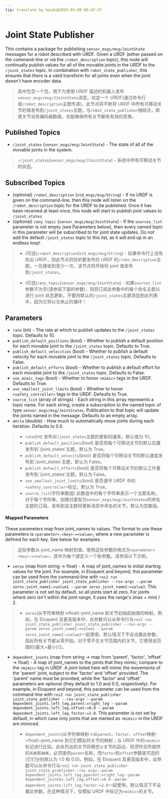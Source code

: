 ```yaml
---
tip: translate by baidu@2024-03-09 00:47:37
---
```


# Joint State Publisher

This contains a package for publishing `sensor_msgs/msg/JointState` messages for a robot described with URDF. Given a URDF (either passed on the command-line or via the `/robot_description` topic), this node will continually publish values for all of the movable joints in the URDF to the `/joint_states` topic. In combination with `robot_state_publisher`, this ensures that there is a valid transform for all joints even when the joint doesn't have encoder data.

> 其中包含一个包，用于为使用 URDF 描述的机器人发布`sensor_msgs/msg/JJointState`消息。给定一个 URDF(通过命令行或`/robot_description`主题传递)，此节点将不断将 URDF 中所有可移动关节的值发布到`/joint_states`主题。与`robot_state_publisher`相结合，即使关节没有编码器数据，也能确保所有关节都有有效的变换。

## Published Topics

- `/joint_states` (`sensor_msgs/msg/JointState`) - The state of all of the movable joints in the system.

> -`/joint_states`(`sensor_msgs/msg/JJointState`) - 系统中所有可移动关节的状态。

## Subscribed Topics

- (optional) `/robot_description` (`std_msgs/msg/String`) - If no URDF is given on the command-line, then this node will listen on the `/robot_description` topic for the URDF to be published. Once it has been received at least once, this node will start to publish joint values to `/joint_states`.
- (optional) `/any_topic` (`sensor_msgs/msg/JointState`) - If the `sources_list` parameter is not empty (see Parameters below), then every named topic in this parameter will be subscribed to for joint state updates. Do _not_ add the default `/joint_states` topic to this list, as it will end up in an endless loop!

> - (可选)`/robot_description`(`std_msgs/msg/String`) - 如果命令行上没有给出 URDF，则此节点将侦听要发布的 URDF 的`/robo_description`主题。一旦接收到至少一次，该节点将开始将 joint 值发布到`/joint_states`。

> - (可选)`/any_topic`(`sensor_msgs/msg/JointState`) - 如果`sources_list`参数不为空(请参阅下面的参数)，则将订阅此参数中的每个命名主题以进行 joint 状态更新。不要将默认的`/joint_states`主题添加到此列表中，因为它将以无休止的循环！

## Parameters

- `rate` (int) - The rate at which to publish updates to the `/joint_states` topic. Defaults to 10.
- `publish_default_positions` (bool) - Whether to publish a default position for each movable joint to the `/joint_states` topic. Defaults to True.
- `publish_default_velocities` (bool) - Whether to publish a default velocity for each movable joint to the `/joint_states` topic. Defaults to False.
- `publish_default_efforts` (bool) - Whether to publish a default effort for each movable joint to the `/joint_states` topic. Defaults to False.
- `use_mimic_tags` (bool) - Whether to honor `<mimic>` tags in the URDF. Defaults to True.
- `use_smallest_joint_limits` (bool) - Whether to honor `<safety_controller>` tags in the URDF. Defaults to True.
- `source_list` (array of strings) - Each string in this array represents a topic name. For each string, create a subscription to the named topic of type `sensor_msgs/msg/JointStates`. Publication to that topic will update the joints named in the message. Defaults to an empty array.
- `delta` (double) - How much to automatically move joints during each iteration. Defaults to 0.0.

> - `rate`(int)
>   发布对`/joint_states`主题的更新的速率，默认值为 10。
> - `publish_default_positions`(bool)
>   是否将每个可移动关节的默认位置发布到`/joint_states'主题，默认为 True。
> - `publish_default_velocity`(bool)
>   是否将每个可移动关节的默认速度发布到`/joint_states'主题，默认为 False。
> - `publish_default_efforts`(bool)
>   是否将每个可移动关节的默认工作量发布到`/joint_states'主题，默认为 False。
> - `use_smallest_joint_limits`(bool)
>   是否遵守 URDF 中的`<safety_controller>`标记，默认为 True。
> - `source_list`(字符串数组)
>   此数组中的每个字符串表示一个主题名称。对于每个字符串，创建对类型为`sensor_msgs/msg/JointStates`的命名主题的订阅。发布到该主题将更新消息中命名的关节，默认为空数组。

#### Mapped Parameters

These parameters map from joint_names to values. The format to use these parameters is `<parameter>.<key>:=<value>`, where a new parameter is defined for each key. See below for examples.

> 这些参数从 joint_name 映射到值。使用这些参数的格式为`<parameter><key>:=<value>`，其中为每个键定义一个新参数。请参阅以下示例。

- `zeros` (map from string -> float) - A map of joint_names to initial starting values for the joint. For example, in Eloquent and beyond, this parameter can be used from the command-line with `ros2 run joint_state_publisher joint_state_publisher --ros-args --param zeros.joint_name1:=value1 --param zeros.joint_name2:=value2`. This parameter is not set by default, so all joints start at zero. For joints where zero isn't within the joint range, it uses the range's (max + min) / 2.

> - `zeros`(从字符串映射->float)-joint_name 到关节初始起始值的映射。例如，在 Eloquent 及更高版本中，此参数可以从命令行与`ros2 run joint_state_publisher joint_state_publisher --ros-args --param zeros.joint_name1:=value1 --param zeros.joint_name2:=value2`一起使用。默认情况下不会设置此参数，因此所有关节都从零开始。对于零不在关节范围内的关节，它使用该范围的(最大+最小)/2。

- `dependent_joints` (map from string -> map from 'parent', 'factor', 'offset' -> float) - A map of joint_names to the joints that they mimic; compare to the `<mimic>` tag in URDF. A joint listed here will mimic the movements of the 'parent' joint, subject to the 'factor' and 'offset' provided. The 'parent' name must be provided, while the 'factor' and 'offset' parameters are optional (they default to 1.0 and 0.0, respectively). For example, in Eloquent and beyond, this parameter can be used from the command-line with `ros2 run joint_state_publisher joint_state_publisher --ros-args --param dependent_joints.left_leg.parent:=right_leg --param dependent_joints.left_leg.offset:=0.0 --param dependent_joints.left_leg.factor:=2.0`. This parameter is not set by default, in which case only joints that are marked as `<mimic>` in the URDF are mimiced.

> - `dependent_joints`(从字符串映射->从`parent`、`factor`、`offset`映射->float)-joint_name 到它们模拟的关节的映射；与 URDF 中的`<mimic>`标记进行比较。此处列出的关节将模仿`父`关节的运动，但须符合所提供的`系数`和`偏移`。必须提供`parent`名称，而`factor`和`offset`参数是可选的(它们分别默认为 1.0 和 0.0)。例如，在 Eloquent 及更高版本中，此参数可以从命令行与`ros2 run joint_state_publisher joint_state_prublisher--ros args--param dependent_joints.left_leg.pparent:=right_leg--param dependent_jointes.left_leg.offset:=0.0--param-dependent_joints.lift_leg.factor:=2.0`一起使用。默认情况下不设置此参数，在这种情况下，仅模拟 URDF 中标记为`<mimic>`的关节。
